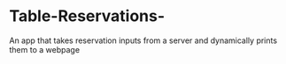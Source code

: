 # Table-Reservations-
An app that takes reservation inputs from a server and dynamically prints them to a webpage
